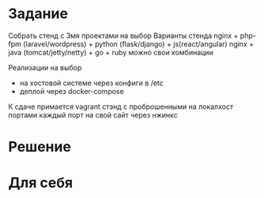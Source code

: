 # Задание
Собрать стенд с 3мя проектами на выбор
Варианты стенда
nginx + php-fpm (laravel/wordpress) + python (flask/django) + js(react/angular)
nginx + java (tomcat/jetty/netty) + go + ruby
можно свои комбинации

Реализации на выбор
- на хостовой системе через конфиги в /etc
- деплой через docker-compose

К сдаче примается
vagrant стэнд с проброшенными на локалхост портами
каждый порт на свой сайт 
через нжинкс

# Решение



# Для себя





